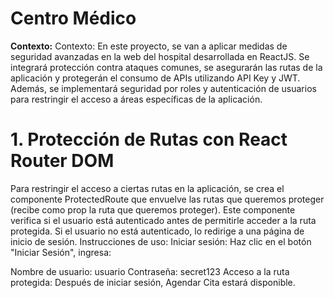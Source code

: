 # Centro Médico  

**Contexto:**
Contexto: En este proyecto, se van a aplicar medidas de seguridad avanzadas en la web del hospital desarrollada en ReactJS. Se integrará protección contra ataques comunes, se asegurarán las rutas de la aplicación y protegerán el consumo de APIs utilizando API Key y JWT. Además, se implementará seguridad por roles y autenticación de usuarios para restringir el acceso a áreas específicas de la aplicación.

# 1. Protección de Rutas con React Router DOM
Para restringir el acceso a ciertas rutas en la aplicación, se crea el componente ProtectedRoute que envuelve las rutas que queremos proteger (recibe como prop la ruta que queremos proteger). Este componente verifica si el usuario está autenticado antes de permitirle acceder a la ruta protegida. Si el usuario no está autenticado, lo redirige a una página de inicio de sesión.
Instrucciones de uso:
Iniciar sesión:
Haz clic en el botón "Iniciar Sesión", ingresa:

Nombre de usuario: usuario
Contraseña: secret123
Acceso a la ruta protegida:
Después de iniciar sesión, Agendar Cita estará disponible.
